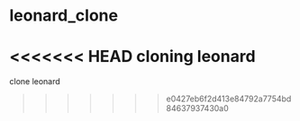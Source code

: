 # leonard_clone
<<<<<<< HEAD
cloning leonard
=======
clone leonard
>>>>>>> e0427eb6f2d413e84792a7754bd84637937430a0
